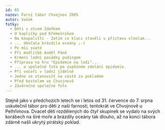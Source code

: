 ```yaml
---
id: 65
nazev: Farní tábor Chvojnov 2005
autor: Vašek
fotky:
  - Děti s otcem Zdeňkem
  - U kapličky pod Křemešníkem
  - Na koupališti - Zatím co kluci stavěli v přístavu vlnolam...
  - ... děvčata brázdila oceány ;-)
  - Po mši svaté
  - Při modlitbě Anděl Páně
  - Krmení lodní posádky pudingem
  - Příprava na hru "Epidemie na lodi"...
  - ... a společné foto po úspěšném zdolání epidemie.
  - Při večeři v lodní jídelně
  - Jedno ze stanovišť na cestě za pokladem
  - Před kostelem ve Chvojnově
  - Závěrečné společné foto
---
```

Stejně jako v předchozích letech se i letos od 31. července do 7. srpna uskutečnil tábor pro děti z naší farnosti, tentokrát ve Chvojnově u Pelhřimova. Dvacet dětí rozdělených do čtyř skupinek se vydalo na svých korábech na širé moře a brázdily oceány tak dlouho, až na konci tábora zdárně našli ukrytý pirátský poklad.<p>
